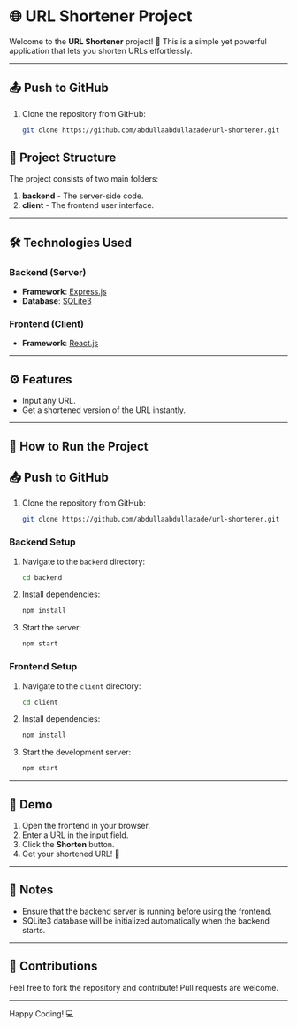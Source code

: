 # 🌐 URL Shortener Project

Welcome to the **URL Shortener** project! 🚀 This is a simple yet powerful application that lets you shorten URLs effortlessly.

---

## 📤 Push to GitHub
1. Clone the repository from GitHub:
   ```bash
   git clone https://github.com/abdullaabdullazade/url-shortener.git
   ```



## 📂 Project Structure

The project consists of two main folders:

1. **backend** - The server-side code.
2. **client** - The frontend user interface.

---

## 🛠️ Technologies Used

### Backend (Server)
- **Framework**: [Express.js](https://expressjs.com/)
- **Database**: [SQLite3](https://www.sqlite.org/index.html)

### Frontend (Client)
- **Framework**: [React.js](https://reactjs.org/)

---

## ⚙️ Features
- Input any URL.
- Get a shortened version of the URL instantly.

---

## 🚀 How to Run the Project


## 📤 Push to GitHub
1. Clone the repository from GitHub:
   ```bash
   git clone https://github.com/abdullaabdullazade/url-shortener.git
   ```


### Backend Setup
1. Navigate to the `backend` directory:
   ```bash
   cd backend
   ```
2. Install dependencies:
   ```bash
   npm install
   ```
3. Start the server:
   ```bash
   npm start
   ```

### Frontend Setup
1. Navigate to the `client` directory:
   ```bash
   cd client
   ```
2. Install dependencies:
   ```bash
   npm install
   ```
3. Start the development server:
   ```bash
   npm start
   ```

---

## 📸 Demo
1. Open the frontend in your browser.
2. Enter a URL in the input field.
3. Click the **Shorten** button.
4. Get your shortened URL! 🎉

---

## 📝 Notes
- Ensure that the backend server is running before using the frontend.
- SQLite3 database will be initialized automatically when the backend starts.

---

## 🤝 Contributions
Feel free to fork the repository and contribute! Pull requests are welcome.

---




Happy Coding! 💻

